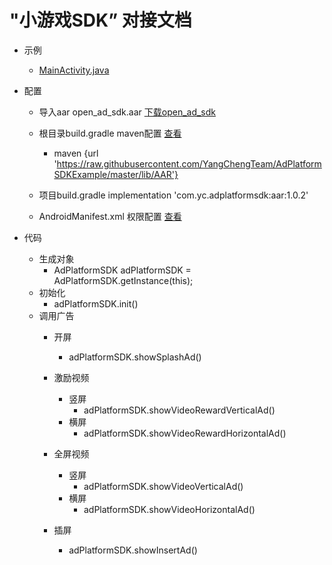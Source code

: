 # "小游戏SDK” 对接文档


- 示例
   -  [MainActivity.java](https://github.com/YangChengTeam/AdPlatformSDKExample/blob/master/app/src/main/java/com/yc/adplatformsdkexample/MainActivity.java)

- 配置
  - 导入aar open_ad_sdk.aar  [下载open_ad_sdk](https://github.com/YangChengTeam/AdPlatformSDKExample/blob/master/app/libs/open_ad_sdk.aar)
  - 根目录build.gradle maven配置  [查看](https://github.com/YangChengTeam/AdPlatformSDKExample/blob/master/build.gradle)
    -   maven {url 'https://raw.githubusercontent.com/YangChengTeam/AdPlatformSDKExample/master/lib/AAR'}

  - 项目build.gradle  implementation 'com.yc.adplatformsdk:aar:1.0.2'  
  - AndroidManifest.xml 权限配置  [查看](https://github.com/YangChengTeam/AdPlatformSDKExample/blob/master/app/src/main/AndroidManifest.xml)

- 代码
   -  生成对象 
      - AdPlatformSDK adPlatformSDK = AdPlatformSDK.getInstance(this);
   -  初始化 
      - adPlatformSDK.init()
   -  调用广告
      - 开屏 
         - adPlatformSDK.showSplashAd()
      - 激励视频  
         - 竖屏
             - adPlatformSDK.showVideoRewardVerticalAd()
         - 横屏
             - adPlatformSDK.showVideoRewardHorizontalAd()

      - 全屏视频  
         - 竖屏
             - adPlatformSDK.showVideoVerticalAd()
        - 横屏
             - adPlatformSDK.showVideoHorizontalAd()
      - 插屏 
         - adPlatformSDK.showInsertAd()

